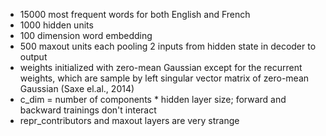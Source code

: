 - 15000 most frequent words for both English and French
- 1000 hidden units
- 100 dimension word embedding
- 500 maxout units each pooling 2 inputs from hidden state in decoder to output
- weights initialized with zero-mean Gaussian except for the recurrent weights, which are sample by left singular vector matrix of zero-mean Gaussian (Saxe el.al., 2014)
- c_dim = number of components * hidden layer size; forward and backward trainings don't interact
- repr_contributors and maxout layers are very strange

